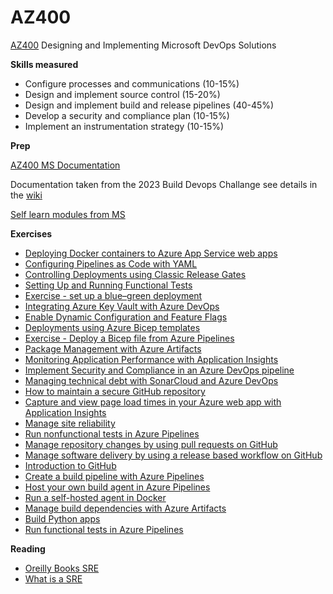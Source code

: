 # AZ400

[AZ400](https://learn.microsoft.com/en-us/certifications/exams/az-400/) Designing and Implementing Microsoft DevOps Solutions

**Skills measured**

* Configure processes and communications (10-15%)
* Design and implement source control (15-20%)
* Design and implement build and release pipelines (40-45%)
* Develop a security and compliance plan (10-15%)
* Implement an instrumentation strategy (10-15%)

**Prep**

[AZ400 MS Documentation](https://learn.microsoft.com/en-us/shows/exam-readiness-zone/preparing-for-az-400-configure-processes-and-communications-1-of-5)


Documentation taken from the 2023 Build Devops Challange see details in the [wiki](https://github.com/knowlesy/AZ400/wiki )

[Self learn modules from MS](https://learn.microsoft.com/en-us/certifications/exams/az-400/?source=learn#:~:text=Items%20in%20this%20collection)

**Exercises**
* [Deploying Docker containers to Azure App Service web apps](https://microsoftlearning.github.io/AZ400-DesigningandImplementingMicrosoftDevOpsSolutions/Instructions/Labs/AZ400_M03_L06_Deploying_Docker_containers_to_Azure_App_Service_web_apps.html)
* [Configuring Pipelines as Code with YAML](https://microsoftlearning.github.io/AZ400-DesigningandImplementingMicrosoftDevOpsSolutions/Instructions/Labs/AZ400_M05_L08_Configuring_Pipelines_as_Code_with_YAML.html)
* [Controlling Deployments using Classic Release Gates](https://microsoftlearning.github.io/AZ400-DesigningandImplementingMicrosoftDevOpsSolutions/Instructions/Labs/AZ400_M04_L07_Controlling_Deployments_using_Release_Gates.html)
* [Setting Up and Running Functional Tests](https://microsoftlearning.github.io/AZ400-DesigningandImplementingMicrosoftDevOpsSolutions/Instructions/Labs/AZ400_M05_L09_Setting_Up_and_Running_Functional_Tests.html)
* [Exercise - set up a blue–green deployment](https://learn.microsoft.com/en-gb/training/modules/implement-blue-green-deployment-feature-toggles/4-exercise-set-up-blue-green-deployment)
* [Integrating Azure Key Vault with Azure DevOps](https://microsoftlearning.github.io/AZ400-DesigningandImplementingMicrosoftDevOpsSolutions/Instructions/Labs/AZ400_M05_L10_Integrating_Azure_Key_Vault_with_Azure_DevOps.html)
* [Enable Dynamic Configuration and Feature Flags](https://microsoftlearning.github.io/AZ400-DesigningandImplementingMicrosoftDevOpsSolutions/Instructions/Labs/AZ400_M05_L11_Enable_Dynamic_Configuration_and_Feature_Flags.html)
* [Deployments using Azure Bicep templates](https://microsoftlearning.github.io/AZ400-DesigningandImplementingMicrosoftDevOpsSolutions/Instructions/Labs/AZ400_M06_L12_Azure_Deployments_Using_Resource_Manager_Templates.html)
* [Exercise - Deploy a Bicep file from Azure Pipelines](https://learn.microsoft.com/en-gb/training/modules/implement-bicep/6-exercise-deploy-bicep-file-azure-pipelines)
* [Package Management with Azure Artifacts](https://microsoftlearning.github.io/AZ400-DesigningandImplementingMicrosoftDevOpsSolutions/Instructions/Labs/AZ400_M08_L15_Package_Management_with_Azure_Artifacts.html)
* [Monitoring Application Performance with Application Insights](https://microsoftlearning.github.io/AZ400-DesigningandImplementingMicrosoftDevOpsSolutions/Instructions/Labs/AZ400_M09_L16_Monitoring_Application_Performance_with_Application_Insights.html)
* [Implement Security and Compliance in an Azure DevOps pipeline](https://microsoftlearning.github.io/AZ400-DesigningandImplementingMicrosoftDevOpsSolutions/Instructions/Labs/AZ400_M07_L13_Implement_Security_and_Compliance_in_an_Azure_Pipeline.html)
* [Managing technical debt with SonarCloud and Azure DevOps](https://microsoftlearning.github.io/AZ400-DesigningandImplementingMicrosoftDevOpsSolutions/Instructions/Labs/AZ400_M07_L14_Managing_technical_debt_with_SonarQube_and_Azure_DevOps.html)
* [How to maintain a secure GitHub repository](https://learn.microsoft.com/en-us/training/modules/maintain-secure-repository-github/2-how-to-maintain-secure-repository)
* [Capture and view page load times in your Azure web app with Application Insights](https://learn.microsoft.com/en-us/training/modules/capture-page-load-times-application-insights/)
* [Manage site reliability](https://learn.microsoft.com/en-us/training/modules/manage-site-reliability/)
* [Run nonfunctional tests in Azure Pipelines](https://learn.microsoft.com/en-us/training/modules/run-non-functional-tests-azure-pipelines/)
* [Manage repository changes by using pull requests on GitHub](https://learn.microsoft.com/en-us/training/modules/manage-changes-pull-requests-github/)
* [Manage software delivery by using a release based workflow on GitHub](https://learn.microsoft.com/en-us/training/modules/release-based-workflow-github/)
* [Introduction to GitHub](https://learn.microsoft.com/en-us/training/modules/introduction-to-github/)
* [Create a build pipeline with Azure Pipelines](https://learn.microsoft.com/en-us/training/modules/create-a-build-pipeline/)
* [Host your own build agent in Azure Pipelines](https://learn.microsoft.com/en-us/training/modules/host-build-agent/)
* [Run a self-hosted agent in Docker](https://learn.microsoft.com/en-us/azure/devops/pipelines/agents/docker?view=azure-devops)
* [Manage build dependencies with Azure Artifacts](https://learn.microsoft.com/en-us/training/modules/manage-build-dependencies/)
* [Build Python apps](https://learn.microsoft.com/en-us/azure/devops/pipelines/ecosystems/python?view=azure-devops)
* [Run functional tests in Azure Pipelines](https://learn.microsoft.com/en-us/training/modules/run-functional-tests-azure-pipelines/)

  
**Reading**
* [Oreilly Books SRE](https://sre.google/books/)
* [What is a SRE](https://sre.google/in-conversation/)
